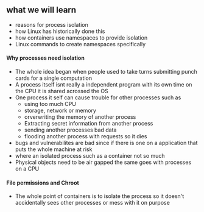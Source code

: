 ## what we will learn 
- reasons for process isolation 
- how Linux has historically done this 
- how containers use namespaces to provide isolation 
- Linux commands to create namespaces specifically 

#### Why processes need isolation 

- The whole idea began when people used to take turns submitting punch cards for a single computation 
- A process itself isnt really a independent program with its own time on the CPU it is shared acrossed the OS 
- One process it self can cause trouble for other processes such as 
	- using  too much CPU 
	- storage, network or memory 
	- orverwriting the memory of another process 
	- Extracting secret information from another process
	- sending another processes bad data 
	- flooding another process with requests so it dies 
- bugs and vulnerabilites are bad  since if there is one on a application that puts the whole machine at risk 
- where an isolated process such as  a container not so much 
- Physical objects need to be air gapped the same goes with processes on a CPU 
#### File permissions and Chroot 

- The whole point of containers is to isolate the process so it doesn't accidentally sees other processes or mess with it on purpose